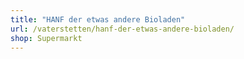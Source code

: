 ```yaml
---
title: "HANF der etwas andere Bioladen"
url: /vaterstetten/hanf-der-etwas-andere-bioladen/
shop: Supermarkt
---
```

